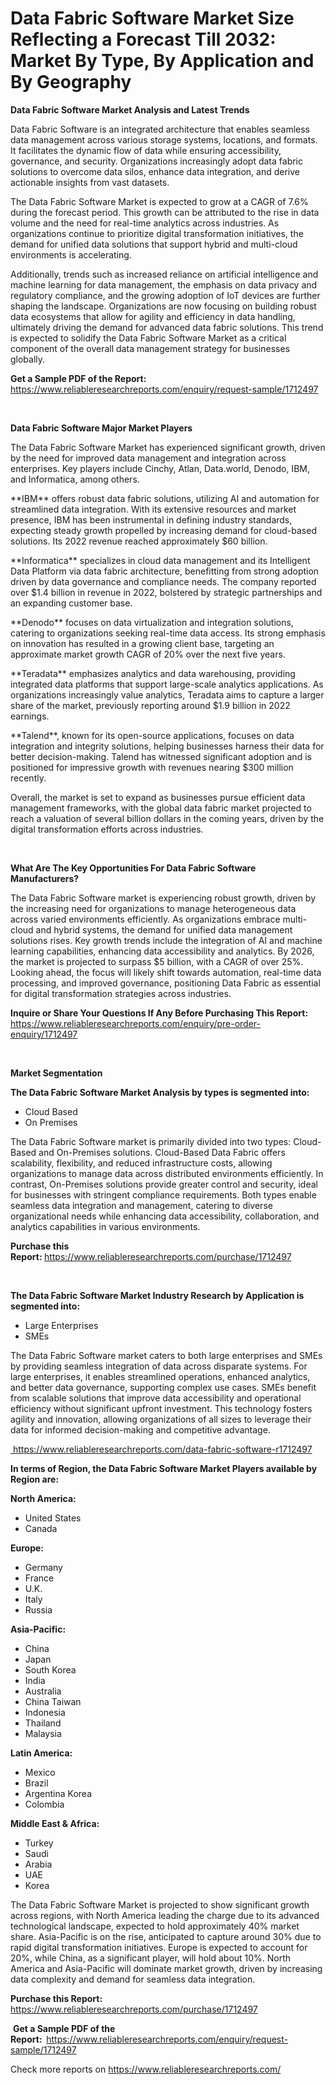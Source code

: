 <p><h1>Data Fabric Software Market Size Reflecting a Forecast Till 2032: Market By Type, By Application and By Geography</h1></p><p><strong>Data Fabric Software Market Analysis and Latest Trends</strong></p>
<p><p>Data Fabric Software is an integrated architecture that enables seamless data management across various storage systems, locations, and formats. It facilitates the dynamic flow of data while ensuring accessibility, governance, and security. Organizations increasingly adopt data fabric solutions to overcome data silos, enhance data integration, and derive actionable insights from vast datasets.</p><p>The Data Fabric Software Market is expected to grow at a CAGR of 7.6% during the forecast period. This growth can be attributed to the rise in data volume and the need for real-time analytics across industries. As organizations continue to prioritize digital transformation initiatives, the demand for unified data solutions that support hybrid and multi-cloud environments is accelerating. </p><p>Additionally, trends such as increased reliance on artificial intelligence and machine learning for data management, the emphasis on data privacy and regulatory compliance, and the growing adoption of IoT devices are further shaping the landscape. Organizations are now focusing on building robust data ecosystems that allow for agility and efficiency in data handling, ultimately driving the demand for advanced data fabric solutions. This trend is expected to solidify the Data Fabric Software Market as a critical component of the overall data management strategy for businesses globally.</p></p>
<p><strong>Get a Sample PDF of the Report:&nbsp;</strong> <a href="https://www.reliableresearchreports.com/enquiry/request-sample/1712497?utm_campaign=2253&utm_medium=2&utm_source=Github&utm_content=ia&utm_term=28032025&utm_id=data-fabric-software">https://www.reliableresearchreports.com/enquiry/request-sample/1712497</a></p>
<p>&nbsp;</p>
<p><strong>Data Fabric Software Major Market Players</strong></p>
<p><p>The Data Fabric Software Market has experienced significant growth, driven by the need for improved data management and integration across enterprises. Key players include Cinchy, Atlan, Data.world, Denodo, IBM, and Informatica, among others.</p><p>**IBM** offers robust data fabric solutions, utilizing AI and automation for streamlined data integration. With its extensive resources and market presence, IBM has been instrumental in defining industry standards, expecting steady growth propelled by increasing demand for cloud-based solutions. Its 2022 revenue reached approximately $60 billion.</p><p>**Informatica** specializes in cloud data management and its Intelligent Data Platform via data fabric architecture, benefitting from strong adoption driven by data governance and compliance needs. The company reported over $1.4 billion in revenue in 2022, bolstered by strategic partnerships and an expanding customer base.</p><p>**Denodo** focuses on data virtualization and integration solutions, catering to organizations seeking real-time data access. Its strong emphasis on innovation has resulted in a growing client base, targeting an approximate market growth CAGR of 20% over the next five years.</p><p>**Teradata** emphasizes analytics and data warehousing, providing integrated data platforms that support large-scale analytics applications. As organizations increasingly value analytics, Teradata aims to capture a larger share of the market, previously reporting around $1.9 billion in 2022 earnings.</p><p>**Talend**, known for its open-source applications, focuses on data integration and integrity solutions, helping businesses harness their data for better decision-making. Talend has witnessed significant adoption and is positioned for impressive growth with revenues nearing $300 million recently.</p><p>Overall, the market is set to expand as businesses pursue efficient data management frameworks, with the global data fabric market projected to reach a valuation of several billion dollars in the coming years, driven by the digital transformation efforts across industries.</p></p>
<p>&nbsp;</p>
<p><strong>What Are The Key Opportunities For Data Fabric Software Manufacturers?</strong></p>
<p><p>The Data Fabric Software market is experiencing robust growth, driven by the increasing need for organizations to manage heterogeneous data across varied environments efficiently. As organizations embrace multi-cloud and hybrid systems, the demand for unified data management solutions rises. Key growth trends include the integration of AI and machine learning capabilities, enhancing data accessibility and analytics. By 2026, the market is projected to surpass $5 billion, with a CAGR of over 25%. Looking ahead, the focus will likely shift towards automation, real-time data processing, and improved governance, positioning Data Fabric as essential for digital transformation strategies across industries.</p></p>
<p><strong>Inquire or Share Your Questions If Any Before Purchasing This Report:</strong> <a href="https://www.reliableresearchreports.com/enquiry/pre-order-enquiry/1712497?utm_campaign=2253&utm_medium=2&utm_source=Github&utm_content=ia&utm_term=28032025&utm_id=data-fabric-software">https://www.reliableresearchreports.com/enquiry/pre-order-enquiry/1712497</a></p>
<p>&nbsp;</p>
<p><strong>Market Segmentation</strong></p>
<p><strong>The Data Fabric Software Market Analysis by types is segmented into:</strong></p>
<p><ul><li>Cloud Based</li><li>On Premises</li></ul></p>
<p><p>The Data Fabric Software market is primarily divided into two types: Cloud-Based and On-Premises solutions. Cloud-Based Data Fabric offers scalability, flexibility, and reduced infrastructure costs, allowing organizations to manage data across distributed environments efficiently. In contrast, On-Premises solutions provide greater control and security, ideal for businesses with stringent compliance requirements. Both types enable seamless data integration and management, catering to diverse organizational needs while enhancing data accessibility, collaboration, and analytics capabilities in various environments.</p></p>
<p><strong>Purchase this Report:&nbsp;</strong><a href="https://www.reliableresearchreports.com/purchase/1712497?utm_campaign=2253&utm_medium=2&utm_source=Github&utm_content=ia&utm_term=28032025&utm_id=data-fabric-software">https://www.reliableresearchreports.com/purchase/1712497</a></p>
<p>&nbsp;</p>
<p><strong>The Data Fabric Software Market Industry Research by Application is segmented into:</strong></p>
<p><ul><li>Large Enterprises</li><li>SMEs</li></ul></p>
<p><p>The Data Fabric Software market caters to both large enterprises and SMEs by providing seamless integration of data across disparate systems. For large enterprises, it enables streamlined operations, enhanced analytics, and better data governance, supporting complex use cases. SMEs benefit from scalable solutions that improve data accessibility and operational efficiency without significant upfront investment. This technology fosters agility and innovation, allowing organizations of all sizes to leverage their data for informed decision-making and competitive advantage.</p></p>
<p><a href="https://www.reliableresearchreports.com/data-fabric-software-r1712497?utm_campaign=2253&utm_medium=2&utm_source=Github&utm_content=ia&utm_term=28032025&utm_id=data-fabric-software">&nbsp;https://www.reliableresearchreports.com/data-fabric-software-r1712497</a></p>
<p><strong>In terms of Region, the Data Fabric Software Market Players available by Region are:</strong></p>
<p>
    <p> <strong> North America: </strong>
        <ul>
            <li>United States</li>
            <li>Canada</li>
        </ul>
        </p> 
    <p> <strong> Europe: </strong>
        <ul>
            <li>Germany</li>
            <li>France</li>
            <li>U.K.</li>
            <li>Italy</li>
            <li>Russia</li>
        </ul>
        </p> 
    <p> <strong> Asia-Pacific: </strong>
        <ul>
            <li>China</li>
            <li>Japan</li>
            <li>South Korea</li>
            <li>India</li>
            <li>Australia</li>
            <li>China Taiwan</li>
            <li>Indonesia</li>
            <li>Thailand</li>
            <li>Malaysia</li>
        </ul>
        </p> 
    <p> <strong> Latin America: </strong>
        <ul>
            <li>Mexico</li>
            <li>Brazil</li>
            <li>Argentina Korea</li>
            <li>Colombia</li>
        </ul>
        </p> 
    <p> <strong> Middle East & Africa: </strong>
        <ul>
            <li>Turkey</li>
            <li>Saudi</li>
            <li>Arabia</li>
            <li>UAE</li>
            <li>Korea</li>
        </ul>
    </p>
    </p>
<p><p>The Data Fabric Software Market is projected to show significant growth across regions, with North America leading the charge due to its advanced technological landscape, expected to hold approximately 40% market share. Asia-Pacific is on the rise, anticipated to capture around 30% due to rapid digital transformation initiatives. Europe is expected to account for 20%, while China, as a significant player, will hold about 10%. North America and Asia-Pacific will dominate market growth, driven by increasing data complexity and demand for seamless data integration.</p></p>
<p><strong>Purchase this Report: </strong><a href="https://www.reliableresearchreports.com/purchase/1712497?utm_campaign=2253&utm_medium=2&utm_source=Github&utm_content=ia&utm_term=28032025&utm_id=data-fabric-software">https://www.reliableresearchreports.com/purchase/1712497</a></p>
<p>&nbsp;<strong>Get a Sample PDF of the Report:&nbsp;&nbsp;</strong><a href="https://www.reliableresearchreports.com/enquiry/request-sample/1712497?utm_campaign=2253&utm_medium=2&utm_source=Github&utm_content=ia&utm_term=28032025&utm_id=data-fabric-software">https://www.reliableresearchreports.com/enquiry/request-sample/1712497</a></p>
<p><strong></strong></p>
<p>Check more reports on <a href="https://www.reliableresearchreports.com/?utm_campaign=2253&utm_medium=2&utm_source=Github&utm_content=ia&utm_term=28032025&utm_id=data-fabric-software">https://www.reliableresearchreports.com/</a></p>
